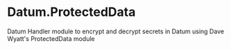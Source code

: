 # Datum.ProtectedData

Datum Handler module to encrypt and decrypt secrets in Datum using Dave Wyatt's ProtectedData module